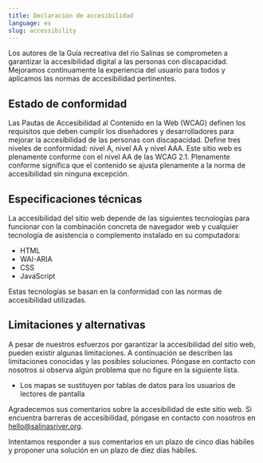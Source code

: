 ```yaml
---
title: Declaración de accesibilidad
language: es
slug: accessibility
---
```


Los autores de la Guía recreativa del río Salinas se comprometen a garantizar la accesibilidad digital a las personas con discapacidad. Mejoramos continuamente la experiencia del usuario para todos y aplicamos las normas de accesibilidad pertinentes.

## Estado de conformidad

Las Pautas de Accesibilidad al Contenido en la Web (WCAG) definen los requisitos que deben cumplir los diseñadores y desarrolladores para mejorar la accesibilidad de las personas con discapacidad. Define tres niveles de conformidad: nivel A, nivel AA y nivel AAA. Este sitio web es plenamente conforme con el nivel AA de las WCAG 2.1. Plenamente conforme significa que el contenido se ajusta plenamente a la norma de accesibilidad sin ninguna excepción.

## Especificaciones técnicas

La accesibilidad del sitio web depende de las siguientes tecnologías para funcionar con la combinación concreta de navegador web y cualquier tecnología de asistencia o complemento instalado en su computadora:

- HTML
- WAI-ARIA
- CSS
- JavaScript

Estas tecnologías se basan en la conformidad con las normas de accesibilidad utilizadas.

## Limitaciones y alternativas

A pesar de nuestros esfuerzos por garantizar la accesibilidad del sitio web, pueden existir algunas limitaciones. A continuación se describen las limitaciones conocidas y las posibles soluciones. Póngase en contacto con nosotros si observa algún problema que no figure en la siguiente lista.

- Los mapas se sustituyen por tablas de datos para los usuarios de lectores de pantalla

Agradecemos sus comentarios sobre la accesibilidad de este sitio web. Si encuentra barreras de accesibilidad, póngase en contacto con nosotros en hello@salinasriver.org.

Intentamos responder a sus comentarios en un plazo de cinco días hábiles y proponer una solución en un plazo de diez días hábiles.
